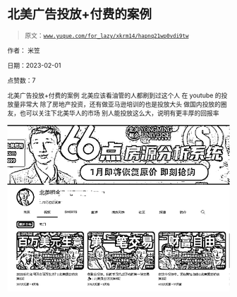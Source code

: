# 北美广告投放+付费的案例

> 原文：[`www.yuque.com/for_lazy/xkrm14/hapnq21wp0vdi9tw`](https://www.yuque.com/for_lazy/xkrm14/hapnq21wp0vdi9tw)

作者： 米笠 

日期：2023-02-01 

点赞数：7 

北美广告投放+付费的案例 北美应该看油管的人都刷到过这个人 在 youtube 的投放量非常大 除了房地产投资，还有做亚马逊培训的也是投放大头 做国内投放的圈友，也可以关注下北美华人的市场 别人能投放这么大，说明有更丰厚的回报率 

![](img/c91aef7d94bd72817fdfbd58c7eec6fa.png)  

